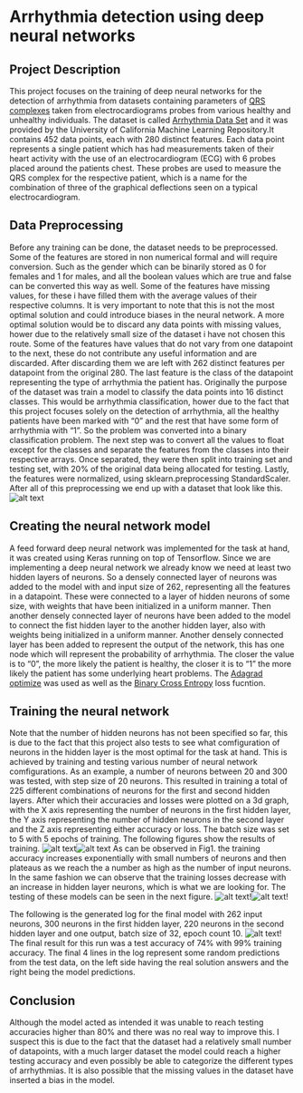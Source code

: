 # Arrhythmia detection using deep neural networks

## Project Description
This project focuses on the training of deep neural networks for the detection of arrhythmia from datasets 
containing parameters of [QRS complexes](https://en.wikipedia.org/wiki/QRS_complex) taken from electrocardiograms 
probes from various healthy and unhealthy individuals.
The dataset is called [Arrhythmia Data Set](https://bigml.com/dashboard/dataset/5c4c9b9500a1e5464c004994) and it was provided by the University of California
Machine Learning Repository.It contains 452 data points, each with 280 distinct features.
Each data point represents a single patient which has had measurements taken of their heart
activity with the use of an electrocardiogram (ECG) with 6 probes placed around the patients
chest. These probes are used to measure the QRS complex for the respective patient, which is
a name for the combination of three of the graphical deflections seen on a typical
electrocardiogram.

## Data Preprocessing
Before any training can be done, the dataset needs to be preprocessed. Some of the features
are stored in non numerical formal and will require conversion. Such as the gender which can
be binarily stored as 0 for females and 1 for males, and all the boolean values which are true
and false can be converted this way as well.
Some of the features have missing values, for these i have filled them with the average values
of their respective columns. It is very important to note that this is not the most optimal solution
and could introduce biases in the neural network. A more optimal solution would be to discard
any data points with missing values, hower due to the relatively small size of the dataset i have
not chosen this route.
Some of the features have values that do not vary from one datapoint to the next, these do not
contribute any useful information and are discarded. After discarding them we are left with 262
distinct features per datapoint from the original 280.
The last feature is the class of the datapoint representing the type of arrhythmia the patient has.
Originally the purpose of the dataset was train a model to classify the data points into 16 distinct
classes. This would be arrhythmia classification, hower due to the fact that this project focuses
solely on the detection of arrhythmia, all the healthy patients have been marked with “0” and the
rest that have some form of arrhythmia with “1”. So the problem was converted into a binary
classification problem.
The next step was to convert all the values to float except for the classes and separate the
features from the classes into their respective arrays. Once separated, they were then split into
training set and testing set, with 20% of the original data being allocated for testing.
Lastly, the features were normalized, using sklearn.preprocessing StandardScaler.
After all of this preprocessing we end up with a dataset that look like this.
![alt text](https://github.com/JustCallMeRob/deep-learning-arrhythmia-detection/blob/master/dataset.PNG)

## Creating the neural network model
A feed forward deep neural network was implemented for the task at hand, 
it was created using Keras running on top of Tensorflow.
Since we are implementing a deep neural network we already know we need at least two hidden layers of neurons.
So a densely connected layer of neurons was added to the model with and input
size of 262, representing all the features in a datapoint. These were connected to a layer of
hidden neurons of some size, with weights that have been initialized in a uniform manner. Then
another densely connected layer of neurons have been added to the model to connect the fist
hidden layer to the another hidden layer, also with weights being initialized in a uniform manner.
Another densely connected layer has been added to represent the output of the network, this
has one node which will represent the probability of arrhythmia. The closer the value is to “0”,
the more likely the patient is healthy, the closer it is to “1” the more likely the patient has some
underlying heart problems.
The [Adagrad optimize]() was used as well as the [Binary Cross Entropy]() loss fucntion.

## Training the neural network
Note that the number of hidden neurons has not been specified so far, this is due to the fact that this project
also tests to see what comfiguration of neurons in the hidden layer is the most optimal for the task at hand. This is achieved
by training and testing various number of neural network comfigurations.
As an example, a number of neurons between 20 and 300 was tested, with step size of 20 neurons. This
resulted in training a total of 225 different combinations of neurons for the first and second
hidden layers. After which their accuracies and losses were plotted on a 3d graph, with the X
axis representing the number of neurons in the first hidden layer, the Y axis representing the
number of hidden neurons in the second layer and the Z axis representing either accuracy or loss.
The batch size was set to 5 with 5 epochs of training.
The following figures show the results of training.
![alt text](https://github.com/JustCallMeRob/deep-learning-arrhythmia-detection/blob/master/train_acc_big.png)![alt text](https://github.com/JustCallMeRob/deep-learning-arrhythmia-detection/blob/master/train_loss_big.png)
As can be observed in Fig1. the training accuracy increases exponentially with small numbers of
neurons and then plateaus as we reach the a number as high as the number of input neurons.
In the same fashion we can observe that the training losses decrease with an increase in hidden
layer neurons, which is what we are looking for.
The testing of these models can be seen in the next figure.
![alt text](https://github.com/JustCallMeRob/deep-learning-arrhythmia-detection/blob/master/test_acc_big.png)!![alt text](https://github.com/JustCallMeRob/deep-learning-arrhythmia-detection/blob/master/test_loss_big.png)!

The following is the generated log for the final model with 262 input neurons, 300 neurons in the
first hidden layer, 220 neurons in the second hidden layer and one output, batch size of 32,
epoch count 10.
![alt text](https://github.com/JustCallMeRob/deep-learning-arrhythmia-detection/blob/master/data.PNG)!
The final result for this run was a test accuracy of 74% with 99% training accuracy.
The final 4 lines in the log represent some random predictions from the test data, on the left side
having the real solution answers and the right being the model predictions.

## Conclusion
Although the model acted as intended it was unable to reach testing accuracies higher than
80% and there was no real way to improve this. I suspect this is due to the fact that the dataset
had a relatively small number of datapoints, with a much larger dataset the model could reach a
higher testing accuracy and even possibly be able to categorize the different types of
arrhythmias. It is also possible that the missing values in the dataset have inserted a bias in the
model.
